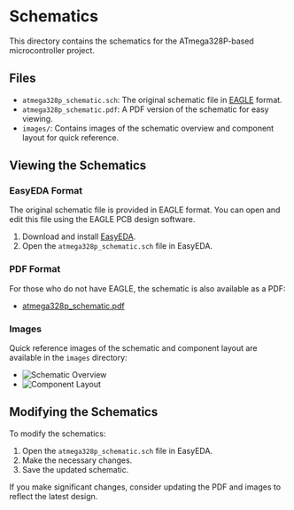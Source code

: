 # Schematics

This directory contains the schematics for the ATmega328P-based microcontroller project.

## Files

- `atmega328p_schematic.sch`: The original schematic file in [EAGLE](https://www.autodesk.com/products/eagle/overview) format.
- `atmega328p_schematic.pdf`: A PDF version of the schematic for easy viewing.
- `images/`: Contains images of the schematic overview and component layout for quick reference.

## Viewing the Schematics

### EasyEDA Format

The original schematic file is provided in EAGLE format. You can open and edit this file using the EAGLE PCB design software.

1. Download and install [EasyEDA](https://easyeda.com/page/download).
2. Open the `atmega328p_schematic.sch` file in EasyEDA.

### PDF Format

For those who do not have EAGLE, the schematic is also available as a PDF:

- [atmega328p_schematic.pdf](atmega328p_schematic.pdf)

### Images

Quick reference images of the schematic and component layout are available in the `images` directory:

- ![Schematic Overview](images/schematic_overview.png)
- ![Component Layout](images/component_layout.png)

## Modifying the Schematics

To modify the schematics:

1. Open the `atmega328p_schematic.sch` file in EasyEDA.
2. Make the necessary changes.
3. Save the updated schematic.

If you make significant changes, consider updating the PDF and images to reflect the latest design.

